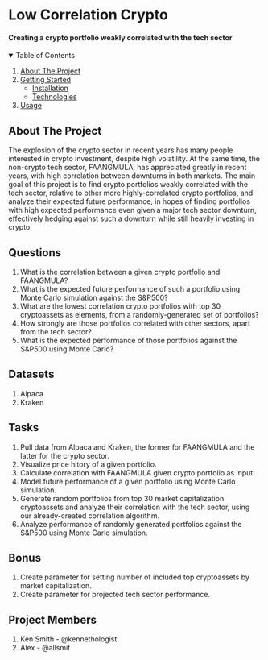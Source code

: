 # Low Correlation Crypto
#### Creating a crypto portfolio weakly correlated with the tech sector

<!-- TABLE OF CONTENTS -->
<details open="open">
  <summary>Table of Contents</summary>
  <ol>
    <li>
      <a href="#about">About The Project</a>
      <ul>
      </ul>
    </li>
    <li>
      <a href="#getting-started">Getting Started</a>
      <ul>
        <li><a href="#installation">Installation</a></li>
        <li><a href="#technology">Technologies</a></li>
      </ul>
    </li>
    <li><a href="#usage">Usage</a></li>
  </ol>
</details>

## About The Project
The explosion of the crypto sector in recent years has many people interested in crypto investment, despite high volatility. At the same time, the non-crypto tech sector, FAANGMULA, has appreciated greatly in recent years, with high correlation between downturns in both markets. The main goal of this project is to find crypto portfolios weakly correlated with the tech sector, relative to other more highly-correlated crypto portfolios, and analyze their expected future performance, in hopes of finding portfolios with high expected performance even given a major tech sector downturn, effectively hedging against such a downturn while still heavily investing in crypto.

## Questions
1. What is the correlation between a given crypto portfolio and FAANGMULA?
2. What is the expected future performance of such a portfolio using Monte Carlo simulation against the S&P500?
3. What are the lowest correlation crypto portfolios with top 30 cryptoassets as elements, from a randomly-generated set of portfolios?
4. How strongly are those portfolios correlated with other sectors, apart from the tech sector?
5. What is the expected performance of those portfolios against the S&P500 using Monte Carlo?

## Datasets
1. Alpaca
2. Kraken

## Tasks
1. Pull data from Alpaca and Kraken, the former for FAANGMULA and the latter for the crypto sector.
2. Visualize price hitory of a given portfolio.
3. Calculate correlation with FAANGMULA given crypto portfolio as input.
4. Model future performance of a given portfolio using Monte Carlo simulation.
5. Generate random portfolios from top 30 market capitalization cryptoassets and analyze their correlation with the tech sector, using our already-created correlation algorithm.
6. Analyze performance of randomly generated portfolios against the S&P500 using Monte Carlo simulation.

## Bonus
1. Create parameter for setting number of included top cryptoassets by market capitalization.
2. Create parameter for projected tech sector performance.

## Project Members
1. Ken Smith - @kennethologist
2. Alex - @allsmit
